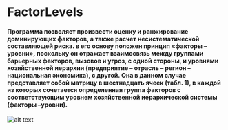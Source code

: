# FactorLevels
#### Программа позволяет произвести оценку и ранжирование  доминирующих факторов, а также расчет несистематической составляющей риска. в его основу положен принцип «факторы – уровни», поскольку он отражает взаимосвязь между группами барьерных факторов, вызовов и угроз, с одной стороны, и уровнями хозяйственной иерархии (предприятие – отрасль – регион – национальная экономика), с другой. Она в данном случае представляет собой матрицу в шестнадцать ячеек (табл. 1), в каждой из которых сочетается определенная группа факторов с соответствующим уровнем хозяйственной иерархической системы (факторы –уровни).

![alt text](https://github.com/ArseniyKa/FactorLevels/blob/main/Images/image1.png)

